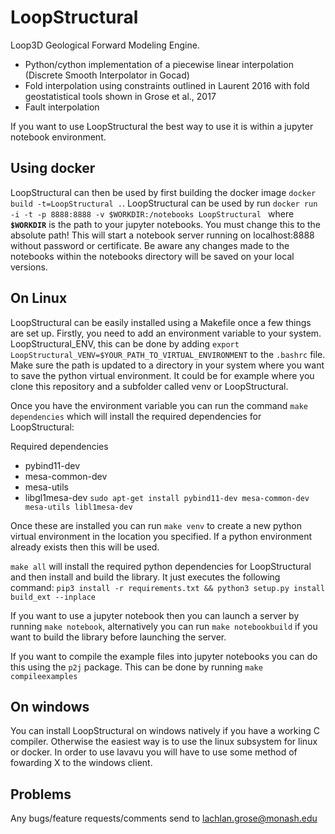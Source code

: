 # LoopStructural
Loop3D Geological Forward Modeling Engine.

* Python/cython implementation of a piecewise linear interpolation (Discrete Smooth Interpolator in Gocad) 
* Fold interpolation using constraints outlined in Laurent 2016 with fold geostatistical tools shown in Grose et al., 2017
* Fault interpolation 

If you want to use LoopStructural the best way to use it is within a jupyter notebook environment. 

## Using docker
LoopStructural can then be used by first building the docker image `docker build -t=LoopStructural .`.
LoopStructural can be used by run  `docker run  -i -t -p 8888:8888 -v $WORKDIR:/notebooks LoopStructural ` where **`$WORKDIR`** is the path to your jupyter notebooks. You must change this to the absolute path! This will start a notebook server running on localhost:8888 without  password or certificate. Be aware any changes made to the notebooks within the notebooks directory will be saved on your local versions.

## On Linux
LoopStructural can be easily installed using a Makefile once a few things are set up. Firstly, you need to add an environment variable to your system. LoopStructural_ENV, this can be done by adding `export LoopStructural_VENV=$YOUR_PATH_TO_VIRTUAL_ENVIRONMENT` to the `.bashrc` file. Make sure the path is updated to a directory in your system where you want to save the python virtual environment. It could be for example where you clone this repository and a subfolder called venv or LoopStructural. 

Once you have the environment variable you can run the command `make dependencies` which will install the required dependencies for LoopStructural:

Required dependencies
* pybind11-dev
* mesa-common-dev
* mesa-utils
* libgl1mesa-dev
`sudo apt-get install pybind11-dev mesa-common-dev mesa-utils libl1mesa-dev`

Once these are installed you can run `make venv` to create a new python virtual environment in the location you specified. If a python environment already exists then this will be used.

`make all` will install the required python dependencies for LoopStructural and then install and build the library. It just executes the following command: `pip3 install -r requirements.txt && python3 setup.py install build_ext --inplace`

If you want to use a jupyter notebook then you can launch a server by running `make notebook`, alternatively you can run `make notebookbuild` if you want to build the library before launching the server.

If you want to compile the example files into jupyter notebooks you can do this using the `p2j` package. This can be done by running `make compileexamples`

## On windows
You can install LoopStructural on windows natively if you have a working C compiler. Otherwise the easiest way is to use the linux subsystem for linux or docker. 
In order to use lavavu you will have to use some method of fowarding X to the windows client. 

## Problems
Any bugs/feature requests/comments send to lachlan.grose@monash.edu
